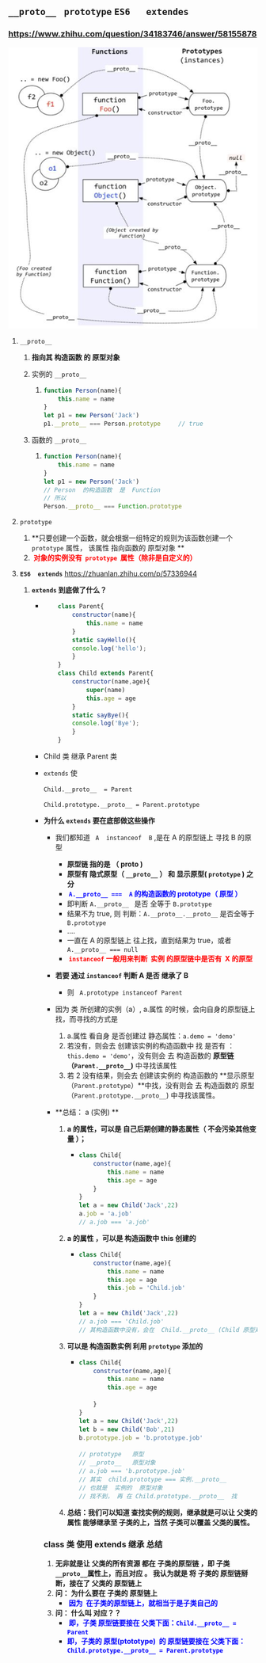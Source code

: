 ## 	`__proto__ `     `prototype`    `ES6   extendes`

###  https://www.zhihu.com/question/34183746/answer/58155878 

![](.\01.jpg)

1. `__proto__`   

   1. **指向其  构造函数  的  原型对象**

   2. 实例的  `__proto__`

      1. ```js
         function Person(name){
             this.name = name
         }
         let p1 = new Person('Jack')
         p1.__proto__ === Person.prototype     // true
         ```

         

   3. 函数的 `__proto__`

      1. ```js
         function Person(name){
             this.name = name
         }
         let p1 = new Person('Jack')
         // Person  的构造函数  是  Function
         // 所以
         Person.__proto__ === Function.prototype
         ```

         

2. `prototype`

   1. **只要创建一个函数，就会根据一组特定的规则为该函数创建一个  `prototype` 属性， 该属性  指向函数的  原型对象 **
   2. **<font color=red> 对象的实例没有  `prototype`  属性（除非是自定义的）</font>**

3. **`ES6  extends`**      https://zhuanlan.zhihu.com/p/57336944 

   1. **`extends` 到底做了什么？**
   
      - ```js
            class Parent{
                constructor(name){
                    this.name = name
                }
                static sayHello(){
                console.log('hello');
                }
            }
            class Child extends Parent{
                constructor(name,age){
                    super(name)
                    this.age = age
                }
                static sayBye(){
                console.log('Bye');
                }
            }
        ```
   
      - Child 类  继承   Parent 类
   
      - `extends`  使
   
          `Child.__proto__  = Parent` 
   
         `Child.prototype.__proto__ = Parent.prototype` 
   
      - **为什么  `extends`  要在底部做这些操作**
   
        - 我们都知道  ` A  instanceof  B` ,是在 A 的原型链上 寻找 B 的原型
          
          - **原型链 指的是  （  __proto__ )**
          - **原型有 隐式原型（ `__proto__` ）  和 显示原型(  `prototype` )  之分**
          - **<font color=blue > `A.__proto__ ===  A` 的构造函数的  prototype（ 原型 ） </font>**
          - 即判断 `A.__proto__ ` 是否 全等于  `B.prototype`
          - 结果不为 true, 则  判断：`A.__proto__.__proto__`  是否全等于  `B.prototype`
          - ....
          - 一直在 A 的原型链上  往上找，直到结果为 true，或者  `A.__proto__ === null`
          - **<font color=red> `instanceof` 一般用来判断  实例 的原型链中是否有  X 的原型</font>**
          
        - **若要 通过  `instanceof` 判断   A  是否  继承了  B**
          
          - 则 ` A.prototype instanceof Parent`
          
        - 因为  类 所创建的实例（a）,   a.属性  的时候，会向自身的原型链上找，而寻找的方式是
          1.    a.属性   看自身 是否创建过  静态属性：`a.demo = 'demo'`
          2.    若没有，则会去 创建该实例的构造函数中 找  是否有 ： `this.demo = 'demo'`，没有则会 去 构造函数的  **原型链（`Parent.__proto__`)**  中寻找该属性
          3.    若 2 没有结果，则会去 创建该实例的 构造函数的 **显示原型（`Parent.prototype`）**中找，没有则会 去 构造函数的  原型（`Parent.prototype.__proto__`)  中寻找该属性。
          
        - **总结： a (实例) ** 
          
          1. **a 的属性，可以是  自己后期创建的静态属性（  不会污染其他变量 ）；**
          
             - ```js
               class Child{
                   constructor(name,age){
                       this.name = name
                       this.age = age
                   }
               }
               let a = new Child('Jack',22)
               a.job = 'a.job'
               // a.job === 'a.job'
               ```
          
               
          
          2. **a 的属性 ，可以是  构造函数中   this   创建的**
          
             - ```js
               class Child{
                   constructor(name,age){
                       this.name = name
                       this.age = age
                       this.job = 'Child.job'
                   }
               }
               let a = new Child('Jack',22)
               // a.job === 'Child.job'
               // 其构造函数中没有，会在  Child.__proto__ (Child 原型对象)找，挨个往上
               ```
          
          3. **可以是  构造函数实例  利用  `prototype` 添加的**
          
             - ```js
               class Child{
                   constructor(name,age){
                       this.name = name
                       this.age = age
                      
                   }
               }
               let a = new Child('Jack',22)
               let b = new Child('Bob',21)
               b.prototype.job = 'b.prototype.job'
               
               // prototype   原型
               // __proto__   原型对象
               // a.job === 'b.prototype.job'
               // 其实  child.prototype === 实例.__proto__
               // 也就是  实例的  原型对象
               // 找不到， 再 在 Child.prototype.__proto__  找
               ```
          
          4. **总结：我们可以知道  查找实例的规则，继承就是可以让    父类的属性  能够继承至  子类的上，当然  子类可以覆盖 父类的属性。**
        
        ### class  类  使用   extends   继承  总结
        
        1. **无非就是让  父类的所有资源  都在   子类的原型链 ，即 子类`__proto__`属性上，而且对应 。  我认为就是  将 子类的 原型链掰断，接在了  父类的   原型链上**
        2. **问：  为什么要在  子类的 原型链上** 
           - **<font color=blue > 因为  在子类的原型链上，就相当于是子类自己的</font>**
        3. **问： 什么叫 对应？？**
           - **<font color=blue > 即，子类 原型链要接在 父类下面：` Child.__proto__ =  Parent `</font>**
           - **<font color=blue > 即，子类的 原型(ptototype)  的 原型链要接在 父类下面：`Child.prototype.__proto__ = Parent.prototype`</font>**

